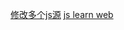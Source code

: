 [修改多个js源](https://www.cnblogs.com/fuckgiser/p/5633748.html)
[js learn web](http://javascript.ruanyifeng.com/)
